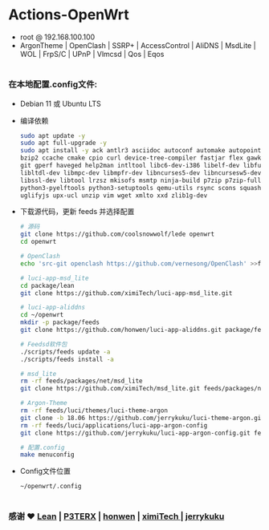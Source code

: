 # Actions-OpenWrt

- root  @  192.168.100.100
- ArgonTheme | OpenClash | SSRP+ | AccessControl | AliDNS | MsdLite | WOL | FrpS/C | UPnP | Vlmcsd | Qos | Eqos
#
### 在本地配置.config文件:
- Debian 11 或 Ubuntu LTS
- 编译依赖

   ```bash
   sudo apt update -y
   sudo apt full-upgrade -y
   sudo apt install -y ack antlr3 asciidoc autoconf automake autopoint binutils bison build-essential \
   bzip2 ccache cmake cpio curl device-tree-compiler fastjar flex gawk gettext gcc-multilib g++-multilib \
   git gperf haveged help2man intltool libc6-dev-i386 libelf-dev libfuse-dev libglib2.0-dev libgmp3-dev \
   libltdl-dev libmpc-dev libmpfr-dev libncurses5-dev libncursesw5-dev libpython3-dev libreadline-dev \
   libssl-dev libtool lrzsz mkisofs msmtp ninja-build p7zip p7zip-full patch pkgconf python2.7 python3 \
   python3-pyelftools python3-setuptools qemu-utils rsync scons squashfs-tools subversion swig texinfo \
   uglifyjs upx-ucl unzip vim wget xmlto xxd zlib1g-dev
   ```

- 下载源代码，更新 feeds 并选择配置

   ```bash
   # 源码
   git clone https://github.com/coolsnowwolf/lede openwrt
   cd openwrt
   
   # OpenClash
   echo 'src-git openclash https://github.com/vernesong/OpenClash' >>feeds.conf.default
   
   # luci-app-msd_lite
   cd package/lean
   git clone https://github.com/ximiTech/luci-app-msd_lite.git
   
   # luci-app-aliddns
   cd ~/openwrt
   mkdir -p package/feeds
   git clone https://github.com/honwen/luci-app-aliddns.git package/feeds/luci-app-aliddns

   # Feedsd软件包
   ./scripts/feeds update -a
   ./scripts/feeds install -a
   
   # msd_lite
   rm -rf feeds/packages/net/msd_lite
   git clone https://github.com/ximiTech/msd_lite.git feeds/packages/net/msd_lite
   
   # Argon-Theme
   rm -rf feeds/luci/themes/luci-theme-argon
   git clone -b 18.06 https://github.com/jerrykuku/luci-theme-argon.git feeds/luci/themes/luci-theme-argon
   rm -rf feeds/luci/applications/luci-app-argon-config
   git clone https://github.com/jerrykuku/luci-app-argon-config.git feeds/luci/applications/luci-app-argon-config

   # 配置.config
   make menuconfig
   ```

- Config文件位置
  ```bash
  ~/openwrt/.config
  ```

#
### 感谢 ❤️  [Lean](https://github.com/coolsnowwolf/lede) |  [P3TERX](https://github.com/P3TERX/Actions-OpenWrt)  |  [honwen](https://github.com/honwen/luci-app-aliddns) |  [ximiTech ](https://github.com/ximiTech)  |  [jerrykuku](https://github.com/jerrykuku)
